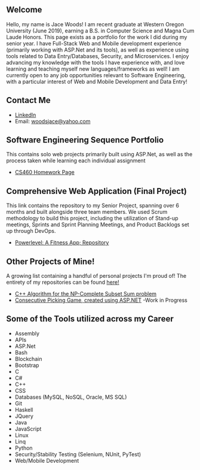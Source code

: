 ## Welcome
Hello, my name is Jace Woods! I am recent graduate at Western Oregon University (June 2019), earning a B.S. in Computer Science and Magna Cum Laude Honors. This page exists as a portfolio for the work I did during my senior year. I have Full-Stack Web and Mobile development experience (primarily working with ASP.Net and its tools), as well as experience using tools related to Data Entry/Databases, Security, and Microservices. I enjoy advancing my knowledge with the tools I have experience with, and love learning and teaching myself new languages/frameworks as well! I am currently open to any job opportunities relevant to Software Engineering, with a particular interest of Web and Mobile Development and Data Entry!

## Contact Me
* [LinkedIn](https://www.linkedin.com/in/jacewoods)
* Email: woodsjace@yahoo.com

## Software Engineering Sequence Portfolio
This contains solo web projects primarily built using ASP.Net, as well as the process taken while learning each individual assignment
* [CS460 Homework Page](https://jacewoods.github.io/CS460/)

## Comprehensive Web Application (Final Project)
This link contains the repository to my Senior Project, spanning over 6 months and built alongside three team members. We used Scrum methodology to build this project, including the utilization of Stand-up meetings, Sprints and Sprint Planning Meetings, and Product Backlogs set up through DevOps.
* [Powerlevel: A Fitness App; Repository](https://bitbucket.org/Jacewoods/toastercode/src/Development/Powerlevel/Powerlevel/Powerlevel/)

## Other Projects of Mine!
A growing list containing a handful of personal projects I'm proud of! The entirety of my repositories can be found [here!](https://github.com/jacewoods?tab=repositories)
* [C++ Algorithm for the NP-Complete Subset Sum problem](https://github.com/jacewoods/SubsetSumApprox/blob/master/main.cpp)
* [Consecutive Picking Game, created using ASP.NET](https://github.com/jacewoods/Consecutive-Picker) -Work in Progress

## Some of the Tools utilized across my Career
* Assembly
* APIs
* ASP.Net
* Bash
* Blockchain
* Bootstrap
* C
* C#
* C++
* CSS
* Databases (MySQL, NoSQL, Oracle, MS SQL)
* Git
* Haskell
* JQuery
* Java
* JavaScript
* Linux
* Linq
* Python
* Security/Stability Testing (Selenium, NUnit, PyTest)
* Web/Mobile Development
